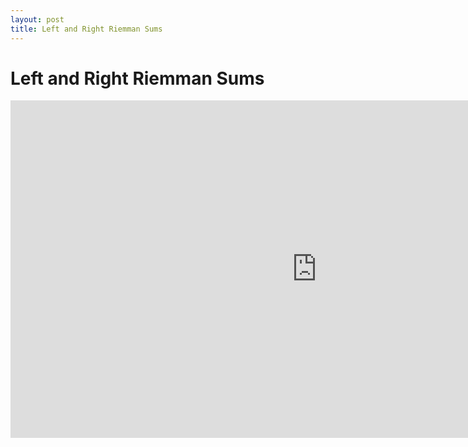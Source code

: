 ```yaml
---
layout: post
title: Left and Right Riemman Sums
---
```


# Left and Right Riemman Sums
<iframe scrolling="no" src="https://tube.geogebra.org/material/iframe/id/109524/width/980/height/540/border/888888/rc/false/ai/false/sdz/true/smb/false/stb/false/stbh/true/ld/false/sri/true/at/preferhtml5" width="980px" height="540px" style="border:0px;"> </iframe>